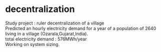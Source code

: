 # decentralization
Study project : ruler decentralization of a village\
Predicted an hourly electricity demand for a year of a population of 2640 living in a village (Ozarala,Gujarat,India).\
total electricity demand : 576MWh/year\
Working on system sizing.
